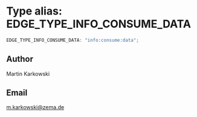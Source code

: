 # Type alias: EDGE_TYPE_INFO_CONSUME_DATA

```ts
EDGE_TYPE_INFO_CONSUME_DATA: "info:consume:data";
```

## Author

Martin Karkowski

## Email

m.karkowski@zema.de
